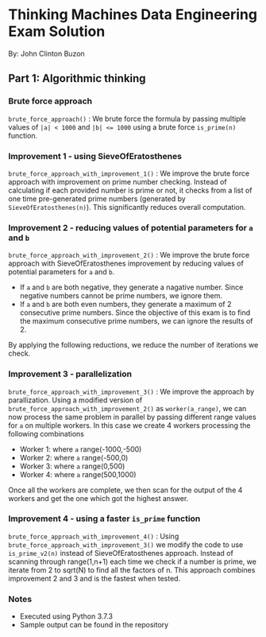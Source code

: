 # Thinking Machines Data Engineering Exam Solution

By: John Clinton Buzon

## Part 1: Algorithmic thinking

### Brute force approach

`brute_force_approach()` : We brute force the formula by passing multiple values of `|a| < 1000` and `|b| <= 1000` using a brute force `is_prime(n)` function. 

### Improvement 1 - using SieveOfEratosthenes

`brute_force_approach_with_improvement_1()` : We improve the brute force approach with improvement on prime number checking. Instead of calculating if each provided number is prime or not, it checks from a list of one time pre-generated prime numbers (generated by `SieveOfEratosthenes(n)`). This significantly reduces overall computation.

### Improvement 2 - reducing values of potential parameters for `a` and `b`

`brute_force_approach_with_improvement_2()` : We improve the brute force approach with SieveOfEratosthenes improvement by reducing values of potential parameters for `a` and `b`. 

- If `a` and `b` are both negative, they generate a nagative number. Since negative numbers cannot be prime numbers, we ignore them.
- If `a` and `b` are both even numbers, they generate a maximum of 2 consecutive prime numbers. Since the objective of this exam is to find the maximum consecutive prime numbers, we can ignore the results of 2.

By applying the following reductions, we reduce the number of iterations we check.

### Improvement 3 - parallelization

`brute_force_approach_with_improvement_3()` : We improve the approach by parallization. Using a modified version of `brute_force_approach_with_improvement_2()` as `worker(a_range)`, we can now process the same problem in parallel by passing different range values for `a` on multiple workers. In this case we create 4 workers processing the following combinations

- Worker 1: where `a` range(-1000,-500)
- Worker 2: where `a` range(-500,0)
- Worker 3: where `a` range(0,500)
- Worker 4: where `a` range(500,1000)

Once all the workers are complete, we then scan for the output of the 4 workers and get the one which got the highest answer.

### Improvement 4 - using a faster `is_prime` function

`brute_force_approach_with_improvement_4()` : Using `brute_force_approach_with_improvement_3()` we modify the code to use `is_prime_v2(n)` instead of SieveOfEratosthenes approach. Instead of scanning through range(1,n+1) each time we check if a number is prime, we iterate from 2 to sqrt(N) to find all the factors of n. This approach combines improvement 2 and 3 and is the fastest when tested.

### Notes

- Executed using Python 3.7.3
- Sample output can be found in the repository

